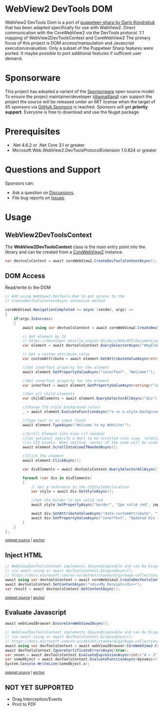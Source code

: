 # WebView2 DevTools DOM

WebView2 DevTools Dom is a port of [puppeteer-sharp by Darío Kondratiuk](https://github.com/hardkoded/puppeteer-sharp) that has been adapted specifically for use with WebView2.
Direct communication with the CoreWebView2 via the DevTools protocol.
1:1 mapping of WebView2DevToolsContext and CoreWebView2
The primary focus of this project is DOM access/manipulation and Javascript execution/evaluation. Only a subset of the Puppeteer Sharp features
were ported. It maybe possible to port additional features if sufficent user demand.

# Sponsorware

This project has adopted a variant of the [Sponsorware](https://github.com/sponsorware/docs) open source model. To ensure the project maintainer/developer ([@amaitland](https://github.com/amaitland))
can support the project the source will be released under an MIT license when the target of 45 sponsors via [GitHub Sponsors](https://github.com/sponsors/amaitland/)
is reached. Sponsors will get **priority support**. Everyone is free to download and use the Nuget package.

# Prerequisites

 * .Net 4.6.2 or .Net Core 3.1 or greater
 * Microsoft.Web.WebView2.DevToolsProtocolExtension 1.0.824 or greater

# Questions and Support

Sponsors can:

* Ask a question on [Discussions](https://github.com/amaitland/WebView2.DevTools.Dom/discussions).
* File bug reports on [Issues](https://github.com/amaitland/WebView2.DevTools.Dom/issues).

# Usage

## WebView2DevToolsContext

The **WebView2DevToolsContext** class is the main entry point into the library and can be created from a
[CoreWebView2](https://docs.microsoft.com/en-us/dotnet/api/microsoft.web.webview2.core.corewebview2) instance.

```c#
var devtoolsContext = await coreWebView2.CreateDevToolsContextAsync();
```

## DOM Access

Read/write to the DOM
<!-- snippet: QuerySelector -->
<a id='snippet-queryselector'></a>
```cs
// Add using WebView2.DevTools.Dom to get access to the
// CreateDevToolsContextAsync extension method

coreWebView2.NavigationCompleted += async (sender, args) =>
{
    if(args.IsSuccess)
    {
        await using var devtoolsContext = await coreWebView2.CreateDevToolsContextAsync();

        // Get element by Id
        // https://developer.mozilla.org/en-US/docs/Web/API/Document/querySelector
        var element = await devtoolsContext.QuerySelectorAsync("#myElementId");

        // Get a custom attribute value
        var customAttribute = await element.GetAttributeValueAsync<string>("data-customAttribute");

        //Set innerText property for the element
        await element.SetPropertyValueAsync("innerText", "Welcome!");

        //Get innerText property for the element
        var innerText = await element.GetPropertyValueAsync<string>("innerText");

        //Get all child elements
        var childElements = await element.QuerySelectorAllAsync("div");

        //Change CSS style background colour
        _ = await element.EvaluateFunctionAsync("e => e.style.backgroundColor = 'yellow'");

        //Type text in an input field
        await element.TypeAsync("Welcome to my Website!");

        //Scroll Element into View (if needed)
        //Can optional specify a Rect to be scrolled into view, relative to the node's border box,
        //in CSS pixels. When omitted, center of the node will be used
        await element.ScrollIntoViewIfNeededAsync();

        //Click The element
        await element.ClickAsync();

        var divElements = await devtoolsContext.QuerySelectorAllAsync("div");

        foreach (var div in divElements)
        {
            // Get a reference to the CSSStyleDeclaration
            var style = await div.GetStyleAsync();

            //Set the border to 1px solid red
            await style.SetPropertyAsync("border", "1px solid red", important: true);

            await div.SetAttributeValueAsync("data-customAttribute", "123");
            await div.SetPropertyValueAsync("innerText", "Updated Div innerText");
        }
    }
};
```
<sup><a href='/WebView2.DevTools.Dom.Tests/QuerySelectorTests/PageQuerySelectorTests.cs#L20-L77' title='Snippet source file'>snippet source</a> | <a href='#snippet-queryselector' title='Start of snippet'>anchor</a></sup>
<!-- endSnippet -->

## Inject HTML
<!-- snippet: SetContentAsync -->
<a id='snippet-setcontentasync'></a>
```cs
// WebView2DevToolsContext implements IAsyncDisposable and can be Disposed
// via await using or await devToolsContext.DisposeAsync();
// https://docs.microsoft.com/en-us/dotnet/standard/garbage-collection/implementing-disposeasync#using-async-disposable
await using var devtoolsContext = await coreWebView2.CreateDevToolsContextAsync();
await devtoolsContext.SetContentAsync("<div>My Receipt</div>");
var result = await devtoolsContext.GetContentAsync();
```
<sup><a href='/WebView2.DevTools.Dom.Tests/DevToolsContextTests/SetContentTests.cs#L22-L30' title='Snippet source file'>snippet source</a> | <a href='#snippet-setcontentasync' title='Start of snippet'>anchor</a></sup>
<!-- endSnippet -->

## Evaluate Javascript

<!-- snippet: Evaluate -->
<a id='snippet-evaluate'></a>
```cs
await webView2Browser.EnsureCoreWebView2Async();

// WebView2DevToolsContext implements IAsyncDisposable and can be Disposed
// via await using or await devToolsContext.DisposeAsync();
// https://docs.microsoft.com/en-us/dotnet/standard/garbage-collection/implementing-disposeasync#using-async-disposable
await using var devToolsContext = await webView2Browser.CoreWebView2.CreateDevToolsContextAsync();
await devToolsContext.IgnoreCertificateErrorsAsync(true);
var seven = await devToolsContext.EvaluateExpressionAsync<int>("4 + 3");
var someObject = await devToolsContext.EvaluateFunctionAsync<dynamic>("(value) => ({a: value})", 5);
System.Console.WriteLine(someObject.a);
```
<sup><a href='/WebView2.DevTools.Dom.Tests/QuerySelectorTests/ElementHandleQuerySelectorEvalTests.cs#L19-L31' title='Snippet source file'>snippet source</a> | <a href='#snippet-evaluate' title='Start of snippet'>anchor</a></sup>
<!-- endSnippet -->

## NOT YET SUPPORTED
- Drag Interception/Events
- Print to PDF
